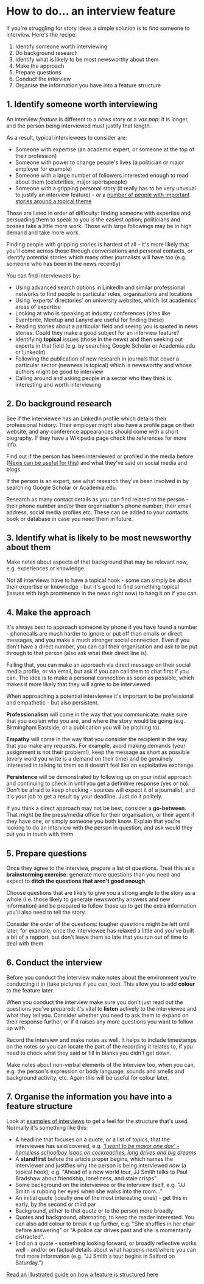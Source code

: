 # How to do... an interview feature

If you're struggling for story ideas a simple solution is to find someone to interview. Here's the recipe:

1. Identify someone worth interviewing
2. Do background research
3. Identify what is likely to be most newsworthy about them
4. Make the approach
5. Prepare questions
6. Conduct the interview
7. Organise the information you have into a feature structure


## 1. Identify someone worth interviewing

An interview *feature* is different to a *news* story or a *vox pop*: it is longer, and the person being interviewed must justify that length. 

As a result, typical interviewees to consider are:

* Someone with expertise (an academic expert, or someone at the top of their profession)
* Someone with power to change people's lives (a politician or major employer for example)
* Someone with a large number of followers interested enough to read about them (celebrities, major sportspeople)
* Someone with a gripping personal story (it really has to be very unusual to justify an interview feature) - or a [number of people with important stories around a topical theme](https://www.theguardian.com/lifeandstyle/2022/aug/13/black-women-around-world-share-birth-stories-pregnancy-racism)

Those are listed in order of difficulty: finding someone with expertise and persuading them to speak to you is the easiest option; politicians and bosses take a little more work. Those with large followings may be in high demand and take more work. 

Finding people with gripping stories is hardest of all - it's more likely that you'll come across those through conversations and personal contacts, or identify potential stories which many other journalists will have too (e.g. someone who has been in the news recently)

You can find interviewees by:

* Using advanced search options in LinkedIn and similar professional networks to find people in particular roles, organisations and locations
* Using 'experts' directories' on university websites, which list academics' areas of expertise
* Looking at who is speaking at industry conferences (sites like Eventbrite, Meetup and Lanyrd are useful for finding these)
* Reading stories about a particular field and seeing you is quoted in news stories. Could they make a good subject for an interview feature?
* Identifying **topical** issues (those in the news) and then seeking out experts in that field (e.g. by searching Google Scholar or Academia.edu or LinkedIn)
* Following the publication of new research in journals that cover a particular sector (newness is topical) which is newsworthy and whose authors might be good to interview
* Calling around and asking people in a sector who they think is interesting and worth interviewing

## 2. Do background research

See if the interviewee has an LinkedIn profile which details their professional history. Their employer might also have a profile page on their website, and any conference appearances should come with a short biography. If they have a Wikipedia page check the references for more info.

Find out if the person has been interviewed or profiled in the media before ([Nexis can be useful for this](https://docs.google.com/document/d/e/2PACX-1vRPWOlzvTlZ0r5wL333kH-YsGQTrUMoeEYRAuTc9NKF1ItKJGPdq22u2S7UtwbcQIJKsJAKVXnNUai2/pub)) and what they've said on social media and blogs.

If the person is an expert, see what research they've been involved in by searching Google Scholar or Academia.edu.

Research as many contact details as you can find related to the person - their phone number and/or their organisation's phone number; their email address, social media profiles etc. These can be added to your contacts book or database in case you need them in future.

## 3. Identify what is likely to be most newsworthy about them

Make notes about aspects of that background that may be relevant now, e.g. experiences or knowledge.

Not all interviews have to have a topical hook - some can simply be about their expertise or knowledge - but it's good to find something topical (issues with high prominence in the news right now) to hang it on if you can. 

## 4. Make the approach

It's always best to approach someone by phone if you have found a number - phonecalls are much harder to ignore or put off than emails or direct messages, and you make a much stronger social connection. Even if you don't have a direct number, you can call their organisation and ask to be put through to that person (also ask what their direct line is).

Failing that, you can make an approach via direct message on their social media profile, or via email, but ask if you can call them to chat first if you can. The idea is to make a personal connection as soon as possible, which makes it more likely that they will agree to be interviewed.

When approaching a potential interviewee it's important to be professional and empathetic - but also persistent.

**Professionalism** will come in the way that you communicate: make sure that you explain who you are, and where the story would be going (e.g. Birmingham Eastside, or a publication you will be pitching to). 

**Empathy** will come in the way that you consider the recipient in the way that you make any requests. For example, avoid making demands (your assignment is not their problem!), keep the message as short as possible (every word you write is a demand on their time) and be genuinely interested in talking to them so it doesn't feel like an exploitative exchange.

**Persistence** will be demonstrated by following up on your initial approach and continuing to check in until you get a definitive response (yes or no). Don't be afraid to keep checking - sources will expect it of a journalist, and it's your job to get a result by your deadline. Just do it politely.

If you think a direct approach may not be best, consider a **go-between**. That might be the press/media office for their organisation, or their agent if they have one, or simply someone you both know. Explain that you're looking to do an interview with the person in question, and ask would they put you in touch with them.

## 5. Prepare questions

Once they agree to the interview, prepare a list of questions. Treat this as a **brainstorming exercise**: generate more questions than you need and expect to **ditch the questions that aren't good enough**. 

Choose questions that are likely to give you a strong angle to the story as a whole (i.e. those likely to generate newsworthy answers and new information) and be prepared to follow those up to get the extra information you'll also need to tell the story.

Consider the order of the questions: tougher questions might be left until later, for example, once the interviewee has relaxed a little and you've built a bit of a rapport, but don't leave them so late that you run out of time to deal with them. 

## 6. Conduct the interview

Before you conduct the interview make notes about the environment you're conducting it in (take pictures if you can, too). This allow you to add **colour** to the feature later.

When you conduct the interview make sure you don't just read out the questions you've prepared: it's vital to **listen** actively to the interviewee and what they tell you. Consider whether you need to ask them to expand on their response further, or if it raises any more questions you want to follow up with. 

Record the interview and make notes as well. It helps to include timestamps on the notes so you can locate the part of the recording it relates to, if you need to check what they said or fill in blanks you didn't get down.

Make notes about non-verbal elements of the interview too, when you can, e.g. the person's expression or body language; sounds and smells and background activity, etc. Again this will be useful for colour later.

## 7. Organise the information you have into a feature structure

Look at [examples of interviews](https://pinboard.in/u:paulbradshaw/t:interview) to get a feel for the structure that's used. Normally it's something like this:

* A headline that focuses on a quote, or a list of topics, that the interviewee has said/covered, e.g. *['I want to be mayor one day' - homeless schoolboy Isaac on cockroaches, long drives and big dreams](https://www.birminghammail.co.uk/news/midlands-news/i-want-mayor-one-day-20268054.amp)*
* A **standfirst** before the article proper begins, which names the interviewer and justifies why the person is being interviewed *now* (a topical hook), e.g. "Ahead of a new world tour, JJ Smith talks to Paul Bradshaw about friendship, loneliness, and stale crisps"
* Some background on the interviewee or the interview itself, e.g. "JJ Smith is rubbing her eyes when she walks into the room..."
* An initial quote (ideally one of the most interesting ones) - get this in early, by the second or third par
* Background, either to that quote or to the person more broadly
* Quotes and background, alternating, to keep the reader interested. You can also add colour to break it up further, e.g. "She shuffles in her chair before answering" or "A police car drives past and she is momentarily distracted".
* End on a quote - something looking forward, or broadly reflective works well - and/or on factual details about what happens next/where you can find more information (e.g. "JJ Smith's tour begins in Salford on Saturday.")

[Read an illustrated guide on how a feature is structured here](https://docs.google.com/document/d/e/2PACX-1vRBtckZdP61qLtaFH-Ea1k0nNH7TmhdqFdJrq4nks_0ZVu3rB-9ycrTUBepN-ty-JWoS2lW10zgmzBs/pub)
